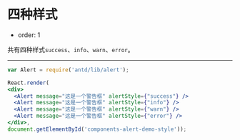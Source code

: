 # 四种样式

- order: 1

共有四种样式`success`、`info`、`warn`、`error`。

---

````jsx
var Alert = require('antd/lib/alert');

React.render(
<div>
  <Alert message="这是一个警告框" alertStyle={"success"} />
  <Alert message="这是一个警告框" alertStyle={"info"} />
  <Alert message="这是一个警告框" alertStyle={"warn"} />
  <Alert message="这是一个警告框" alertStyle={"error"} />
</div>,
document.getElementById('components-alert-demo-style'));
````